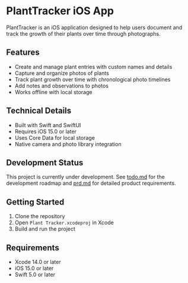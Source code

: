 # PlantTracker iOS App

PlantTracker is an iOS application designed to help users document and track the growth of their plants over time through photographs.

## Features

- Create and manage plant entries with custom names and details
- Capture and organize photos of plants
- Track plant growth over time with chronological photo timelines
- Add notes and observations to photos
- Works offline with local storage

## Technical Details

- Built with Swift and SwiftUI
- Requires iOS 15.0 or later
- Uses Core Data for local storage
- Native camera and photo library integration

## Development Status

This project is currently under development. See [todo.md](todo.md) for the development roadmap and [prd.md](prd.md) for detailed product requirements.

## Getting Started

1. Clone the repository
2. Open `Plant Tracker.xcodeproj` in Xcode
3. Build and run the project

## Requirements

- Xcode 14.0 or later
- iOS 15.0 or later
- Swift 5.0 or later
